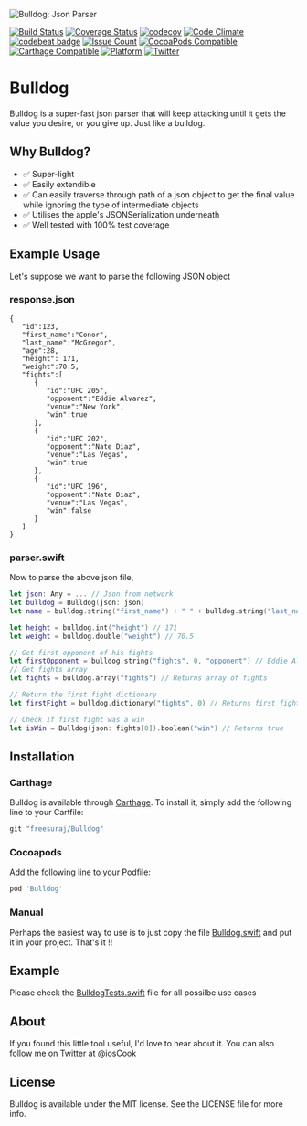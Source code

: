 ![Bulldog: Json Parser](https://raw.githubusercontent.com/freesuraj/Bulldog/master/Assets/logo.png)

[![Build Status](https://travis-ci.org/freesuraj/Bulldog.svg?branch=master)](https://travis-ci.org/freesuraj/Bulldog)
[![Coverage Status](https://coveralls.io/repos/github/freesuraj/Bulldog/badge.svg?branch=master)](https://coveralls.io/github/freesuraj/Bulldog?branch=master)
[![codecov](https://codecov.io/gh/freesuraj/Bulldog/branch/master/graph/badge.svg)](https://codecov.io/gh/freesuraj/Bulldog)
[![Code Climate](https://codeclimate.com/github/freesuraj/Bulldog/badges/gpa.svg)](https://codeclimate.com/github/freesuraj/Bulldog)
[![codebeat badge](https://codebeat.co/badges/b009ba3f-092c-49df-861c-d9f2e758e9e6)](https://codebeat.co/projects/github-com-freesuraj-bulldog)
[![Issue Count](https://codeclimate.com/github/freesuraj/Bulldog/badges/issue_count.svg)](https://codeclimate.com/github/freesuraj/Bulldog)
[![CocoaPods Compatible](https://img.shields.io/cocoapods/v/Bulldog.svg)](http://cocoadocs.org/docsets/Bulldog/)
[![Carthage Compatible](https://img.shields.io/badge/Carthage-compatible-4BC51D.svg?style=flat)](https://github.com/Carthage/Carthage)
[![Platform](https://img.shields.io/cocoapods/p/Bulldog.svg?style=flat)](http://cocoadocs.org/docsets/Bulldog)
[![Twitter](https://img.shields.io/badge/twitter-@iosCook-blue.svg?style=flat)](http://twitter.com/iosCook)

# Bulldog
Bulldog is a super-fast json parser that will keep attacking until it gets the value you desire, or you give up. Just like a bulldog.

## Why Bulldog?

- ✅ Super-light
- ✅ Easily extendible
- ✅ Can easily traverse through path of a json object to get the final value while ignoring the type of intermediate objects
- ✅ Utilises the apple's JSONSerialization underneath
- ✅ Well tested with 100% test coverage

## Example Usage

Let's suppose we want to parse the following JSON object

### response.json

```
{
   "id":123,
   "first_name":"Conor",
   "last_name":"McGregor",
   "age":28,
   "height": 171,
   "weight":70.5,
   "fights":[
      {
         "id":"UFC 205",
         "opponent":"Eddie Alvarez",
         "venue":"New York",
         "win":true
      },
      {
         "id":"UFC 202",
         "opponent":"Nate Diaz",
         "venue":"Las Vegas",
         "win":true
      },
      {
         "id":"UFC 196",
         "opponent":"Nate Diaz",
         "venue":"Las Vegas",
         "win":false
      }
   ]
}
```

### parser.swift

Now to parse the above json file,

```swift
let json: Any = ... // Json from network
let bulldog = Bulldog(json: json)
let name = bulldog.string("first_name") + " " + bulldog.string("last_name") // Conor McGregor

let height = bulldog.int("height") // 171
let weight = bulldog.double("weight") // 70.5

// Get first opponent of his fights
let firstOpponent = bulldog.string("fights", 0, "opponent") // Eddie Alvarez
// Get fights array
let fights = bulldog.array("fights") // Returns array of fights

// Return the first fight dictionary
let firstFight = bulldog.dictionary("fights", 0) // Returns first fight dictionary

// Check if first fight was a win
let isWin = Bulldog(json: fights[0]).boolean("win") // Returns true

```

## Installation

### Carthage
Bulldog is available through [Carthage](https://github.com/Carthage/Carthage). To install
it, simply add the following line to your Cartfile:

```ruby
git "freesuraj/Bulldog"
```

### Cocoapods
Add the following line to your Podfile:
```ruby
pod 'Bulldog'
```
### Manual
Perhaps the easiest way to use is to just copy the file [Bulldog.swift](https://github.com/freesuraj/Bulldog/blob/master/Source/Bulldog.swift) and put it in your project. That's it !!

## Example

Please check the [BulldogTests.swift](https://github.com/freesuraj/Bulldog/blob/master/Tests/BulldogTests.swift) file for all possilbe use cases

## About

If you found this little tool useful, I'd love to hear about it. You can also follow me on Twitter at [@iosCook](https://twitter.com/ioscook)


## License

Bulldog is available under the MIT license. See the LICENSE file for more info.


